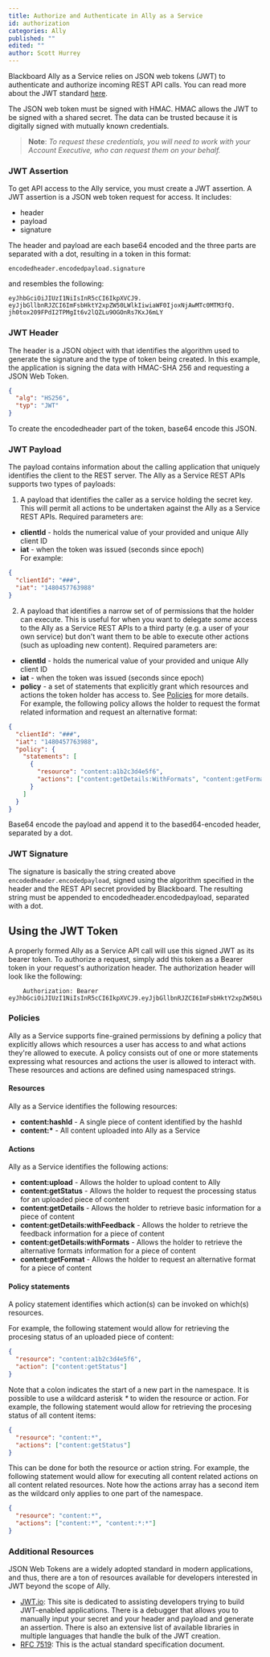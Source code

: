 ```yaml
---
title: Authorize and Authenticate in Ally as a Service
id: authorization
categories: Ally
published: ""
edited: ""
author: Scott Hurrey
---
```


<VersioningTracker frontMatter={frontMatter}/>

Blackboard Ally as a Service relies on JSON web tokens (JWT) to authenticate and authorize incoming REST API calls. You can read more about the JWT standard [here](https:////tools.ietf.org/html/rfc7519).

The JSON web token must be signed with HMAC. HMAC allows the JWT to be signed with a shared secret. The data can be trusted because it is digitally signed with mutually known credentials.

> **Note**: _To request these credentials, you will need to work with your Account Executive, who can request them on your behalf._

### JWT Assertion

To get API access to the Ally service, you must create a JWT assertion.
A JWT assertion is a JSON web token request for access. It includes:

- header
- payload
- signature

The header and payload are each base64 encoded and the three parts are
separated with a dot, resulting in a token in this format:

```http
encodedheader.encodedpayload.signature
```

and resembles the following:

```http
eyJhbGciOiJIUzI1NiIsInR5cCI6IkpXVCJ9.
eyJjbGllbnRJZCI6ImFsbHktY2xpZW50LWlkIiwiaWF0IjoxNjAwMTc0MTM3fQ.
jh0tox209FPdI2TPMgIt6v2lQZLu9OGOnRs7KxJ6mLY
```

### JWT Header

The header is a JSON object with that identifies the algorithm used to
generate the signature and the type of token being created. In this example, the application is signing the data with HMAC-SHA 256 and requesting a JSON Web Token.

```json
{
  "alg": "HS256",
  "typ": "JWT"
}
```

To create the encodedheader part of the token, base64 encode this JSON.

### JWT Payload

The payload contains information about the calling application that uniquely identifies the client to the REST server. The Ally as a Service REST APIs supports two types of payloads:

1. A payload that identifies the caller as a service holding the secret key. This will permit all actions to be undertaken against the Ally as a Service REST APIs. Required parameters are:

- **clientId** - holds the numerical value of your provided and unique Ally client ID
- **iat** - when the token was issued (seconds since epoch)<br />
  For example:

```json
{
  "clientId": "###",
  "iat": "1480457763988"
}
```

2. A payload that identifies a narrow set of of permissions that the holder can execute. This is useful for when you want to delegate _some_ access to the Ally as a Service REST APIs to a third party (e.g. a user of your own service) but don't want them to be able to execute other actions (such as uploading new content). Required parameters are:

- **clientId** - holds the numerical value of your provided and unique Ally client ID
- **iat** - when the token was issued (seconds since epoch)
- **policy** - a set of statements that explicitly grant which resources and actions the token holder has access to. See [Policies](auth.md) for more details.<br />
  For example, the following policy allows the holder to request the format related information and request an alternative format:

```json
{
  "clientId": "###",
  "iat": "1480457763988",
  "policy": {
    "statements": [
      {
        "resource": "content:a1b2c3d4e5f6",
        "actions": ["content:getDetails:WithFormats", "content:getFormat"]
      }
    ]
  }
}
```

Base64 encode the payload and append it to the based64-encoded header,
separated by a dot.

### JWT Signature

The signature is basically the string created above `encodedheader.encodedpayload`, signed using the algorithm specified in the header and the REST API secret provided by Blackboard. The resulting string must be appended to encodedheader.encodedpayload, separated with a dot.

## Using the JWT Token

A properly formed Ally as a Service API call will use this signed JWT as its bearer token. To authorize a request, simply add this token as a Bearer token in your request's authorization header. The authorization header will look like the following:

```http
    Authorization: Bearer eyJhbGciOiJIUzI1NiIsInR5cCI6IkpXVCJ9.eyJjbGllbnRJZCI6ImFsbHktY2xpZW50LWlkIiwiaWF0IjoxNjAwMTc0MTM3fQ.jh0tox209FPdI2TPMgIt6v2lQZLu9OGOnRs7KxJ6mLY
```

### Policies

Ally as a Service supports fine-grained permissions by defining a policy that explicitly allows which resources a user has access to and what actions they're allowed to execute. A policy consists out of one or more statements expressing what resources and actions the user is allowed to interact with. These resources and actions are defined using namespaced strings.

#### Resources

Ally as a Service identifies the following resources:

- **content:hashId** - A single piece of content identified by the hashId
- **content:\*** - All content uploaded into Ally as a Service

#### Actions

Ally as a Service identifies the following actions:

- **content:upload** - Allows the holder to upload content to Ally
- **content:getStatus** - Allows the holder to request the processing status for an uploaded piece of content
- **content:getDetails** - Allows the holder to retrieve basic information for a piece of content
- **content:getDetails:withFeedback** - Allows the holder to retrieve the feedback information for a piece of content
- **content:getDetails:withFormats** - Allows the holder to retrieve the alternative formats information for a piece of content
- **content:getFormat** - Allows the holder to request an alternative format for a piece of content

#### Policy statements

A policy statement identifies which action(s) can be invoked on which(s) resources.

For example, the following statement would allow for retrieving the procesing status of an uploaded piece of content:

```json
{
  "resource": "content:a1b2c3d4e5f6",
  "action": ["content:getStatus"]
}
```

Note that a colon indicates the start of a new part in the namespace. It is possible to use a wildcard asterisk _\*_ to widen the resource or action. For example, the following statement would allow for retrieving the procesing status of all content items:

```json
{
  "resource": "content:*",
  "actions": ["content:getStatus"]
}
```

This can be done for both the resource or action string. For example, the following statement would allow for executing all content related actions on all content related resources. Note how the actions array has a second item as the wildcard only applies to one part of the namespace.

```json
{
  "resource": "content:*",
  "actions": ["content:*", "content:*:*"]
}
```

### Additional Resources

JSON Web Tokens are a widely adopted standard in modern applications, and
thus, there are a ton of resources available for developers interested in JWT beyond the scope of Ally.

- [JWT.io](https://jwt.io/): This site is dedicated to assisting developers trying to build JWT-enabled applications. There is a debugger that allows you to manually input your secret and your header and payload and generate an assertion. There is also an extensive list of available libraries in multiple languages that handle the bulk of the JWT creation.
- [RFC 7519](https://tools.ietf.org/html/rfc7519): This is the actual standard specification document.

<AuthorBox frontMatter={frontMatter}/>
